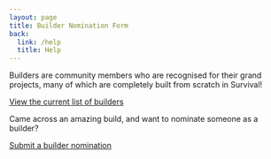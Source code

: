 ```yaml
---
layout: page
title: Builder Nomination Form
back:
  link: /help
  title: Help
---
```


Builders are community members who are recognised for their grand projects, many of which are completely built from scratch in Survival!

<a href="/about#builders" class="action">View the current list of builders</a>

Came across an amazing build, and want to nominate someone as a builder? 

<a href="https://docs.google.com/forms/d/e/1FAIpQLSeK41BG3RceaoMNNkC5N3v8bi4VVmFNycoRkezEx9J5htlH6Q/viewform" class="action">Submit a builder nomination</a>
